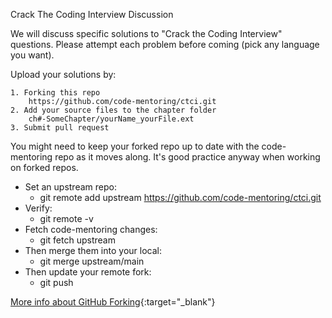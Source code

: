 Crack The Coding Interview Discussion

We will discuss specific solutions to "Crack the Coding Interview" questions.
Please attempt each problem before coming (pick any language you want). 

Upload your solutions by: 

    1. Forking this repo
        https://github.com/code-mentoring/ctci.git
    2. Add your source files to the chapter folder
        ch#-SomeChapter/yourName_yourFile.ext
    3. Submit pull request

You might need to keep your forked repo up to date with the code-mentoring repo as it moves along.
It's good practice anyway when working on forked repos.

* Set an upstream repo:
  * git remote add upstream https://github.com/code-mentoring/ctci.git
* Verify:
  * git remote -v
* Fetch code-mentoring changes:
  * git fetch upstream
* Then merge them into your local:
  * git merge upstream/main
* Then update your remote fork:
  * git push

[More info about GitHub Forking](https://gist.github.com/Chaser324/ce0505fbed06b947d962){:target="_blank"}

